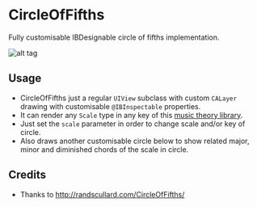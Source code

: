 CircleOfFifths
===

Fully customisable IBDesignable circle of fifths implementation.

![alt tag](https://github.com/cemolcay/CircleOfFifths/blob/master/demo.png?raw=true)

Usage
----

* CircleOfFifths just a regular `UIView` subclass with custom `CALayer` drawing with customisable `@IBInspectable` properties.  
* It can render any `Scale` type in any key of this [music theory library](https://github.com/cemolcay/MusicTheory).  
* Just set the `scale` parameter in order to change scale and/or key of circle.  
* Also draws another customisable circle below to show related major, minor and diminished chords of the scale in circle.  

Credits
----

* Thanks to http://randscullard.com/CircleOfFifths/
